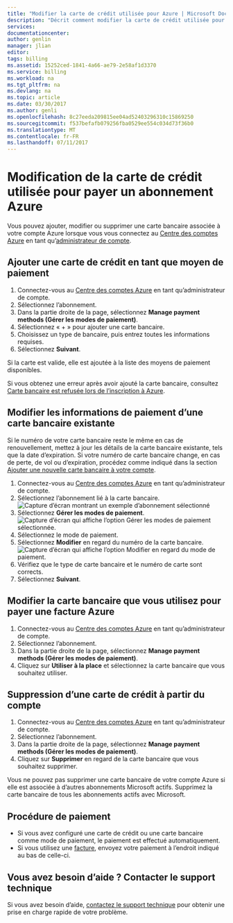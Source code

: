 ```yaml
---
title: "Modifier la carte de crédit utilisée pour Azure | Microsoft Docs"
description: "Décrit comment modifier la carte de crédit utilisée pour payer un abonnement Azure"
services: 
documentationcenter: 
author: genlin
manager: jlian
editor: 
tags: billing
ms.assetid: 15252ced-1841-4a66-ae79-2e58af1d3370
ms.service: billing
ms.workload: na
ms.tgt_pltfrm: na
ms.devlang: na
ms.topic: article
ms.date: 03/30/2017
ms.author: genli
ms.openlocfilehash: 8c27eeda209815ee04ad52403296310c15869250
ms.sourcegitcommit: f537befafb079256fba0529ee554c034d73f36b0
ms.translationtype: MT
ms.contentlocale: fr-FR
ms.lasthandoff: 07/11/2017
---
```

# <a name="change-the-credit-card-used-to-pay-for-an-azure-subscription"></a>Modification de la carte de crédit utilisée pour payer un abonnement Azure
Vous pouvez ajouter, modifier ou supprimer une carte bancaire associée à votre compte Azure lorsque vous vous connectez au [Centre des comptes Azure](https://account.windowsazure.com/Subscriptions) en tant qu’[administrateur de compte](billing-subscription-transfer.md#whoisaa). 
 
<a id="addcard"></a>
## <a name="add-a-credit-card-as-a-payment-method"></a>Ajouter une carte de crédit en tant que moyen de paiement

1. Connectez-vous au [Centre des comptes Azure](https://account.windowsazure.com/Subscriptions) en tant qu’administrateur de compte.
2. Sélectionnez l’abonnement.
3. Dans la partie droite de la page, sélectionnez **Manage payment methods (Gérer les modes de paiement)**.
4. Sélectionnez « + » pour ajouter une carte bancaire.
5. Choisissez un type de bancaire, puis entrez toutes les informations requises.
6. Sélectionnez **Suivant**. 

Si la carte est valide, elle est ajoutée à la liste des moyens de paiement disponibles.

Si vous obtenez une erreur après avoir ajouté la carte bancaire, consultez [Carte bancaire est refusée lors de l’inscription à Azure](billing-credit-card-fails-during-azure-sign-up.md).

## <a name="edit-payment-information-for-an-existing-credit-card"></a>Modifier les informations de paiement d’une carte bancaire existante
  Si le numéro de votre carte bancaire reste le même en cas de renouvellement, mettez à jour les détails de la carte bancaire existante, tels que la date d’expiration. Si votre numéro de carte bancaire change, en cas de perte, de vol ou d’expiration, procédez comme indiqué dans la section [Ajouter une nouvelle carte bancaire à votre compte](#addcard). 

1. Connectez-vous au [Centre des comptes Azure](https://account.windowsazure.com/Subscriptions) en tant qu’administrateur de compte.
2. Sélectionnez l’abonnement lié à la carte bancaire.</br> ![Capture d’écran montrant un exemple d’abonnement sélectionné](./media/billing-how-to-change-credit-card/selectsub.png)
3. Sélectionnez **Gérer les modes de paiement**.</br> ![Capture d’écran qui affiche l’option Gérer les modes de paiement sélectionnée.](./media/billing-how-to-change-credit-card/changesub_new.png)
4. Sélectionnez le mode de paiement.
5. Sélectionnez **Modifier** en regard du numéro de la carte bancaire.</br> ![Capture d’écran qui affiche l’option Modifier en regard du mode de paiement.](./media/billing-how-to-change-credit-card/editcard_new.png)
6. Vérifiez que le type de carte bancaire et le numéro de carte sont corrects.
7. Sélectionnez **Suivant**.

## <a name="change-the-credit-card-that-pays-your-azure-bill"></a>Modifier la carte bancaire que vous utilisez pour payer une facture Azure

1. Connectez-vous au [Centre des comptes Azure](https://account.windowsazure.com/Subscriptions) en tant qu’administrateur de compte.
2. Sélectionnez l’abonnement.
3. Dans la partie droite de la page, sélectionnez **Manage payment methods (Gérer les modes de paiement)**.
4. Cliquez sur **Utiliser à la place** et sélectionnez la carte bancaire que vous souhaitez utiliser.

## <a name="remove-a-credit-card-from-the-account"></a>Suppression d’une carte de crédit à partir du compte
1. Connectez-vous au [Centre des comptes Azure](https://account.windowsazure.com/Subscriptions) en tant qu’administrateur de compte.
2. Sélectionnez l’abonnement.
3. Dans la partie droite de la page, sélectionnez **Manage payment methods (Gérer les modes de paiement)**.
4. Cliquez sur **Supprimer** en regard de la carte bancaire que vous souhaitez supprimer.

Vous ne pouvez pas supprimer une carte bancaire de votre compte Azure si elle est associée à d’autres abonnements Microsoft actifs. Supprimez la carte bancaire de tous les abonnements actifs avec Microsoft.

##  <a name="how-to-make-payments"></a>Procédure de paiement

* Si vous avez configuré une carte de crédit ou une carte bancaire comme mode de paiement, le paiement est effectué automatiquement.
* Si vous utilisez une [facture](https://azure.microsoft.com/pricing/invoicing/), envoyez votre paiement à l’endroit indiqué au bas de celle-ci.

## <a name="need-help-contact-support"></a>Vous avez besoin d’aide ? Contacter le support technique

Si vous avez besoin d’aide, [contactez le support technique](https://portal.azure.com/?#blade/Microsoft_Azure_Support/HelpAndSupportBlade) pour obtenir une prise en charge rapide de votre problème.
